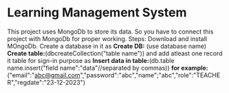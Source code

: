 # Learning Management System
This project uses MongoDb to store its data. So you have to connect this project with MongoDb for proper working.
Steps:
Download and install MOngoDb.
Create a database in it as 
**Create DB:** (use database name)
**Create table:**(dbcreateCollection("table name"))
and add atleast one record it table for sign-in purpose as 
**Insert data in table:**(db.table name.insert("field name":"data"//separated by commas))
**for example:**("email":"abc@gmail.com","password":"abc","name";"abc","role":"TEACHER","regdate":"23-12-2023")

 
